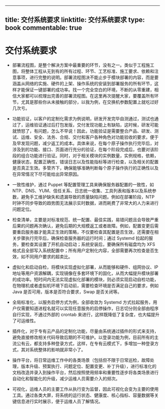 
---
title: 交付系统要求
linktitle: 交付系统要求
type: book
commentable: true
---

# 交付系统要求

- 部署流程图，是整个解决方案中最重要的环节，没有之一。类似于工程施工图，将整体工程从无到有的所有过程、环节、工艺标准、施工要求、依赖和注意事项，进行完整的说明。部署流程图决不能止步于模块部署的内容，而是要涵盖从网络的实施、硬件的上架、操作系统的安装到部署服务的所有环节，这样才能保证一键部署的成功率。找一个完全空白的环境，不断的从零重建，相信大家都可以梳理出完善的部署流程图。在这里再次提醒大家，要覆盖所有环节，尤其是那些你从未接触的部分，以我为例，在交换机参数配置上就吃过好几次亏。

- 功能验证，以客户的定制化需求为例说明，研发开发完毕自测通过，测试也通过了，运维验证通过后打包发版，交付发现功能上有缺陷，这时候，研发可能就愤怒了，有问题，怎么不早说！因此，功能验证是需要整合产品、研发、测试、运维、安全、法务、合规、交付和客户各种角色对功能验收的要求，便于及早发现问题，减少返工的成本。具体来说，在每个原子操作执行完毕后，对涉及到的功能、接口、页面进行充分的验证，在每个阶段完成后，也要对该阶段的组合功能进行验证。同时，对于相关模块的实例数量，实例规格，依赖，健康状态，配置正确性，错误日志以及性能指标等进行检查，以及相关的配置是否真正生效。多管齐下，确保能够准确判断每个原子操作执行的正确性以及在异常情况下尽可能给出异常原因。

- 一致性维护，通过 Puppet 等配置管理工具来确保服务器配置的一致性，如 NTP、DNS、YUM、信任关系、日志统一收集、工具列表和版本以及系统参数，避免手工维护缺失和遗漏导致的质量缺陷问题。例如在部署阶段，NTP 时钟不同步导致的趋势图无法展示实时数据，进而耗费了非常大的人力来进行问题定位。

- 检查清单，主要是对标准规范、统一配置、最佳实践，易错问题且会导致严重后果的问题再次确认，避免后期的大规模返工或者故障。例如，配置变更后需要重启服务器才能真正生效的策略，不仅要检查其配置是否生效，还需要在相关步骤执行完毕后，确保检查服务器的运行时间；通过 Systemd 拉起的服务，要检查其设置了开机自动启动；系统安装后，要确保所有磁盘均为 XFS 格式且全部写入系统配置中；所有用户定制化内容，全部需要再次检查是否生效，如不同用户要求的超卖比。

- 虚拟化和启动自检，将模块实现虚拟化部署，从而能够和硬件、组网协议、IP 地址等用户资源解耦，实现镜像在多套环境下的固化，从而大幅提升模块部署的成功率。短时间内无法实现虚拟化部署的模块，则必须实现启动自检功能，在物理机或者虚拟机环境下启动前，需要检查环境是否满足自己的要求，例如 Java 是否可用，版本是否符合要求，Swap 是否关闭等。

- 全局标准化，以服务启停方式为例，全部收敛为 Systemd 方式拉起服务，用户仅需要知道进程名就可以实现任意服务的启停操作，日志切分则全部由程序自行实现，不通过外部的 crontab 来进行，这样既降低了复杂度，也大幅提升了可运维性。

- 插件化，对于专有云产品的定制化功能，尽量由系统通过插件的形式来支持，避免直接修改相关代码导致后期的不可维护。以登录功能为例，目前所有的主流公有云，都支持多种登录方式，这样，在专有云模式下，多增加一种登录方式，其对系统整体的影响就非常小了。

- 操作平台，将日常运维工作中的各类场景（包括但不限于日常巡检，故障处理，版本升级、预案执行、问题定位、配置变更、补丁升级），进行标准化的文档改造并录入到操作平台，然后按照使用频率和重要性逐步将各类场景进行自动化和智能化的升级，减少运维人员需要介入的频次。

- 可视化，运维人员的主要工作从执行变为监督，因此可视化会变为主要的使用工具。通过各类大屏，将系统的运行状态、健康度、核心指标、容量数据等关键信息进行实时展示，便于运维人员了解情况。

    